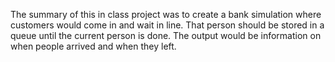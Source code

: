 The summary of this in class project was to create a bank simulation where customers would come in and wait in line. That person should be stored in a queue until the current person is done. The output would be information on when people arrived and when they left.
